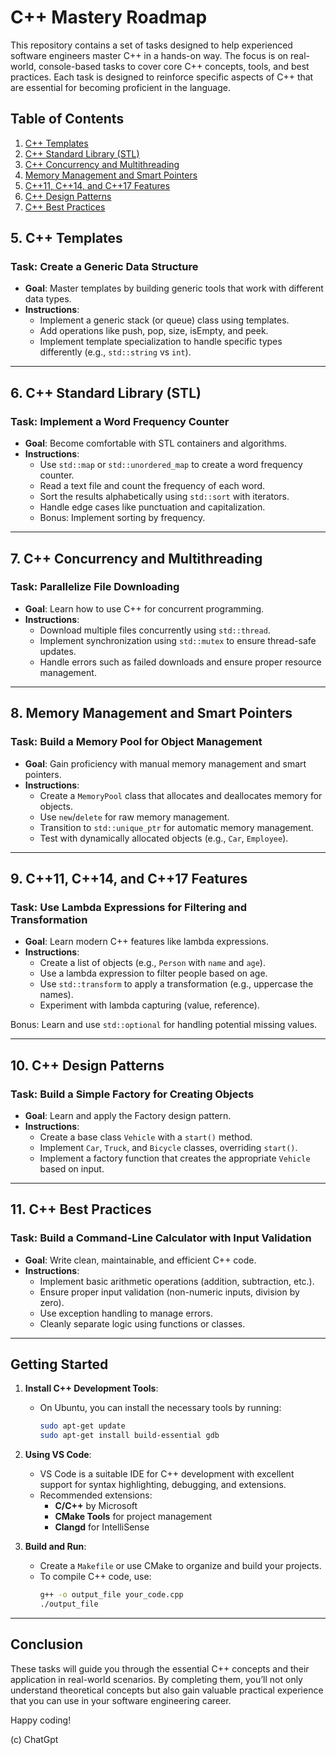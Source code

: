 # C++ Mastery Roadmap

This repository contains a set of tasks designed to help experienced software engineers master C++ in a hands-on way. The focus is on real-world, console-based tasks to cover core C++ concepts, tools, and best practices. Each task is designed to reinforce specific aspects of C++ that are essential for becoming proficient in the language.

## Table of Contents

1. [C++ Templates](#5-c-templates)
2. [C++ Standard Library (STL)](#6-c-standard-library-stl)
3. [C++ Concurrency and Multithreading](#7-c-concurrency-and-multithreading)
4. [Memory Management and Smart Pointers](#8-memory-management-and-smart-pointers)
5. [C++11, C++14, and C++17 Features](#9-c-11-c-14-and-c-17-features)
6. [C++ Design Patterns](#10-c-design-patterns)
7. [C++ Best Practices](#11-c-best-practices)

## 5. C++ Templates
### Task: Create a Generic Data Structure
- **Goal**: Master templates by building generic tools that work with different data types.
- **Instructions**:
  - Implement a generic stack (or queue) class using templates.
  - Add operations like push, pop, size, isEmpty, and peek.
  - Implement template specialization to handle specific types differently (e.g., `std::string` vs `int`).

---

## 6. C++ Standard Library (STL)
### Task: Implement a Word Frequency Counter
- **Goal**: Become comfortable with STL containers and algorithms.
- **Instructions**:
  - Use `std::map` or `std::unordered_map` to create a word frequency counter.
  - Read a text file and count the frequency of each word.
  - Sort the results alphabetically using `std::sort` with iterators.
  - Handle edge cases like punctuation and capitalization.
  - Bonus: Implement sorting by frequency.

---

## 7. C++ Concurrency and Multithreading
### Task: Parallelize File Downloading
- **Goal**: Learn how to use C++ for concurrent programming.
- **Instructions**:
  - Download multiple files concurrently using `std::thread`.
  - Implement synchronization using `std::mutex` to ensure thread-safe updates.
  - Handle errors such as failed downloads and ensure proper resource management.

---

## 8. Memory Management and Smart Pointers
### Task: Build a Memory Pool for Object Management
- **Goal**: Gain proficiency with manual memory management and smart pointers.
- **Instructions**:
  - Create a `MemoryPool` class that allocates and deallocates memory for objects.
  - Use `new`/`delete` for raw memory management.
  - Transition to `std::unique_ptr` for automatic memory management.
  - Test with dynamically allocated objects (e.g., `Car`, `Employee`).

---

## 9. C++11, C++14, and C++17 Features
### Task: Use Lambda Expressions for Filtering and Transformation
- **Goal**: Learn modern C++ features like lambda expressions.
- **Instructions**:
  - Create a list of objects (e.g., `Person` with `name` and `age`).
  - Use a lambda expression to filter people based on age.
  - Use `std::transform` to apply a transformation (e.g., uppercase the names).
  - Experiment with lambda capturing (value, reference).

Bonus: Learn and use `std::optional` for handling potential missing values.

---

## 10. C++ Design Patterns
### Task: Build a Simple Factory for Creating Objects
- **Goal**: Learn and apply the Factory design pattern.
- **Instructions**:
  - Create a base class `Vehicle` with a `start()` method.
  - Implement `Car`, `Truck`, and `Bicycle` classes, overriding `start()`.
  - Implement a factory function that creates the appropriate `Vehicle` based on input.

---

## 11. C++ Best Practices
### Task: Build a Command-Line Calculator with Input Validation
- **Goal**: Write clean, maintainable, and efficient C++ code.
- **Instructions**:
  - Implement basic arithmetic operations (addition, subtraction, etc.).
  - Ensure proper input validation (non-numeric inputs, division by zero).
  - Use exception handling to manage errors.
  - Cleanly separate logic using functions or classes.

---

## Getting Started

1. **Install C++ Development Tools**:
   - On Ubuntu, you can install the necessary tools by running:
     ```bash
     sudo apt-get update
     sudo apt-get install build-essential gdb
     ```
   
2. **Using VS Code**:
   - VS Code is a suitable IDE for C++ development with excellent support for syntax highlighting, debugging, and extensions.
   - Recommended extensions:
     - **C/C++** by Microsoft
     - **CMake Tools** for project management
     - **Clangd** for IntelliSense
  
3. **Build and Run**:
   - Create a `Makefile` or use CMake to organize and build your projects.
   - To compile C++ code, use:
     ```bash
     g++ -o output_file your_code.cpp
     ./output_file
     ```

---

## Conclusion

These tasks will guide you through the essential C++ concepts and their application in real-world scenarios. By completing them, you’ll not only understand theoretical concepts but also gain valuable practical experience that you can use in your software engineering career.

Happy coding!

(c) ChatGpt
